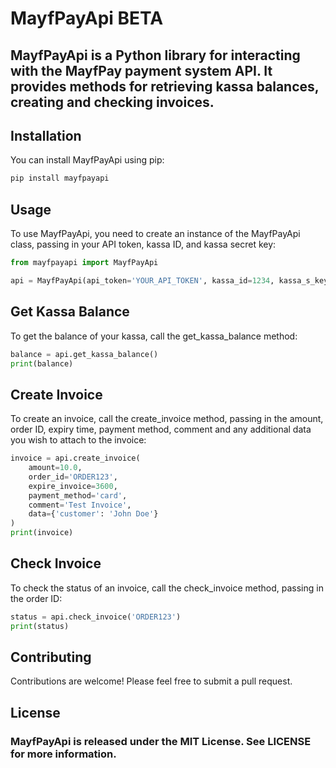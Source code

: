 # MayfPayApi BETA

## MayfPayApi is a Python library for interacting with the MayfPay payment system API. It provides methods for retrieving kassa balances, creating and checking invoices.

## Installation

You can install MayfPayApi using pip:

```python
pip install mayfpayapi
```


## Usage

To use MayfPayApi, you need to create an instance of the MayfPayApi class, passing in your API token, kassa ID, and kassa secret key:


```python
from mayfpayapi import MayfPayApi

api = MayfPayApi(api_token='YOUR_API_TOKEN', kassa_id=1234, kassa_s_key='YOUR_SECRET_KEY')
```


## Get Kassa Balance

To get the balance of your kassa, call the get_kassa_balance method:
```python
balance = api.get_kassa_balance()
print(balance)
```


## Create Invoice

To create an invoice, call the create_invoice method, passing in the amount, order ID, expiry time, payment method, comment and any additional data you wish to attach to the invoice:
```python
invoice = api.create_invoice(
    amount=10.0,
    order_id='ORDER123',
    expire_invoice=3600,
    payment_method='card',
    comment='Test Invoice',
    data={'customer': 'John Doe'}
)
print(invoice)
```


## Check Invoice

To check the status of an invoice, call the check_invoice method, passing in the order ID:
```python
status = api.check_invoice('ORDER123')
print(status)
```



## Contributing

Contributions are welcome! Please feel free to submit a pull request.

## License
### MayfPayApi is released under the MIT License. See LICENSE for more information.
